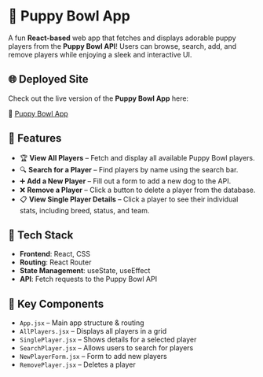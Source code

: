 # 🐶 Puppy Bowl App  

A fun **React-based** web app that fetches and displays adorable puppy players from the **Puppy Bowl API**! Users can browse, search, add, and remove players while enjoying a sleek and interactive UI.

## 🌐 Deployed Site  
Check out the live version of the **Puppy Bowl App** here:  

🔗 [Puppy Bowl App](https://67aa6a005dc75e302991a47d--fantastic-caramel-4a17fc.netlify.app/)

## 🚀 Features  
- 🏆 **View All Players** – Fetch and display all available Puppy Bowl players.  
- 🔍 **Search for a Player** – Find players by name using the search bar.  
- ➕ **Add a New Player** – Fill out a form to add a new dog to the API.  
- ❌ **Remove a Player** – Click a button to delete a player from the database.  
- 📋 **View Single Player Details** – Click a player to see their individual stats, including breed, status, and team.  

## 🎨 Tech Stack  
- **Frontend**: React, CSS  
- **Routing**: React Router  
- **State Management**: useState, useEffect  
- **API**: Fetch requests to the Puppy Bowl API

## 📌 Key Components  
- `App.jsx` – Main app structure & routing  
- `AllPlayers.jsx` – Displays all players in a grid  
- `SinglePlayer.jsx` – Shows details for a selected player  
- `SearchPlayer.jsx` – Allows users to search for players  
- `NewPlayerForm.jsx` – Form to add new players  
- `RemovePlayer.jsx` – Deletes a player  
